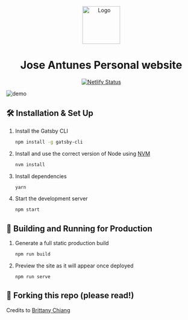 <div align="center">
  <img alt="Logo" src="https://raw.githubusercontent.com/jfantunes/personal-web-site/main/src/images/logo.png" width="100" />
</div>
<h1 align="center">
  Jose Antunes Personal website
</h1>
<p align="center">
  <a href="https://app.netlify.com/sites/jfantunes/deploys" target="_blank">
    <img src="https://api.netlify.com/api/v1/badges/859e78e2-2ed3-4d49-9f25-4ab68b98fb73/deploy-status" alt="Netlify Status" />
  </a>
</p>

![demo](https://raw.githubusercontent.com/jfantunes/personal-web-site/main/src/images/demo.png)

## 🛠 Installation & Set Up

1. Install the Gatsby CLI

   ```sh
   npm install -g gatsby-cli
   ```

2. Install and use the correct version of Node using [NVM](https://github.com/nvm-sh/nvm)

   ```sh
   nvm install
   ```

3. Install dependencies

   ```sh
   yarn
   ```

4. Start the development server

   ```sh
   npm start
   ```

## 🚀 Building and Running for Production

1. Generate a full static production build

   ```sh
   npm run build
   ```

1. Preview the site as it will appear once deployed

   ```sh
   npm run serve
   ```

## 🚨 Forking this repo (please read!)

Credits to [Brittany Chiang](https://wwww.brittanychiang.com/)
